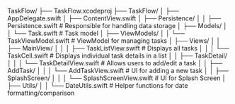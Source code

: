 TaskFlow/
├── TaskFlow.xcodeproj
├── TaskFlow/
│   ├── AppDelegate.swift
│   ├── ContentView.swift
│   ├── Persistence/
│   │   ├── Persistence.swift            # Responsible for handling data storage
│   ├── Models/
│   │   └── Task.swift                   # Task model
│   ├── ViewModels/
│   │   └── TaskViewModel.swift          # ViewModel for managing tasks
│   ├── Views/
│   │   ├── MainView/
│   │   │   ├── TaskListView.swift       # Displays all tasks
│   │   │   └── TaskCell.swift           # Displays individual task details in a list
│   │   ├── TaskDetail/
│   │   │   └── TaskDetailView.swift     # Allows users to add/edit a task
│   │   ├── AddTask/
│   │   │   └── AddTaskView.swift        # UI for adding a new task
│   │   ├── SplashScreen/
│   │   │   └── SplashScreenView.swift        # UI for Splash Screen
│   ├── Utils/
│   │   └── DateUtils.swift              # Helper functions for date formatting/comparison


